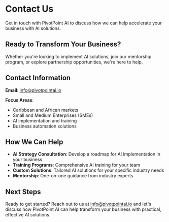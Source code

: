 # Contact Us

Get in touch with PivotPoint AI to discuss how we can help accelerate your business with AI solutions.

## Ready to Transform Your Business?

Whether you're looking to implement AI solutions, join our mentorship program, or explore partnership opportunities, we're here to help.

## Contact Information

**Email**: info@pivotpointai.io

**Focus Areas**:
- Caribbean and African markets
- Small and Medium Enterprises (SMEs)
- AI implementation and training
- Business automation solutions

## How We Can Help

- **AI Strategy Consultation**: Develop a roadmap for AI implementation in your business
- **Training Programs**: Comprehensive AI training for your team
- **Custom Solutions**: Tailored AI solutions for your specific industry needs
- **Mentorship**: One-on-one guidance from industry experts

## Next Steps

Ready to get started? Reach out to us at info@pivotpointai.io and let's discuss how PivotPoint AI can help transform your business with practical, effective AI solutions.

